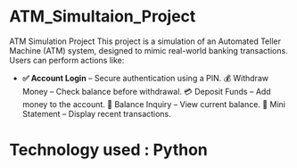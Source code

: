 # ATM_Simultaion_Project
ATM Simulation Project
This project is a simulation of an Automated Teller Machine (ATM) system, designed to mimic real-world banking transactions. Users can perform actions like:

- **✅ Account Login** – Secure authentication using a PIN.
💰 Withdraw Money – Check balance before withdrawal.
💳 Deposit Funds – Add money to the account.
🔄 Balance Inquiry – View current balance.
📜 Mini Statement – Display recent transactions.
# Technology used : Python
